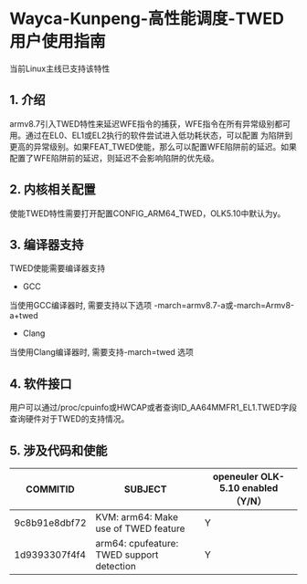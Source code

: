# Wayca-Kunpeng-高性能调度-TWED用户使用指南

当前Linux主线已支持该特性

## 1. 介绍

armv8.7引入TWED特性来延迟WFE指令的捕获，WFE指令在所有异常级别都可用。通过在EL0、EL1或EL2执行的软件尝试进入低功耗状态，可以配置
为陷阱到更高的异常级别。如果FEAT_TWED使能，那么可以配置WFE陷阱前的延迟。如果配置了WFE陷阱前的延迟，则延迟不会影响陷阱的优先级。

## 2. 内核相关配置

使能TWED特性需要打开配置CONFIG_ARM64_TWED，OLK5.10中默认为y。

## 3. 编译器支持

TWED使能需要编译器支持

- GCC

当使用GCC编译器时, 需要支持以下选项
-march=armv8.7-a或-march=Armv8-a+twed

- Clang

当使用Clang编译器时, 需要支持-march=twed 选项

## 4. 软件接口

用户可以通过/proc/cpuinfo或HWCAP或者查询ID_AA64MMFR1_EL1.TWED字段查询硬件对于TWED的支持情况。

## 5. 涉及代码和使能

| COMMITID | SUBJECT | openeuler OLK-5.10 enabled（Y/N） |
| ---------- | ---------- | ----------- |
| 9c8b91e8dbf72 | KVM: arm64: Make use of TWED feature | Y |
| 1d9393307f4f4 | arm64: cpufeature: TWED support detection | Y |
